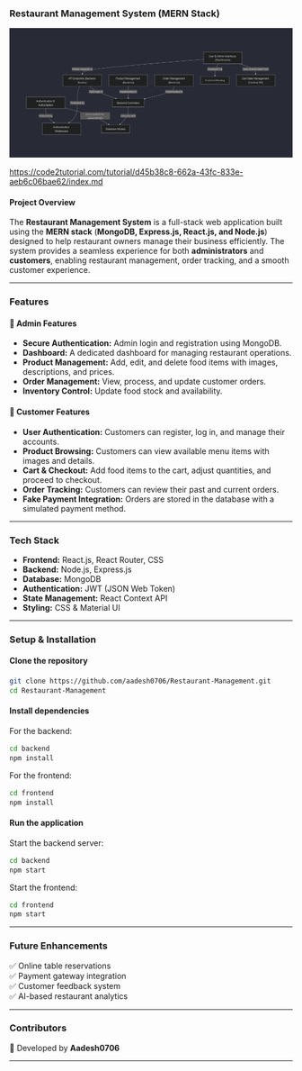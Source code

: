 
### **Restaurant Management System (MERN Stack)**  

![Overview](image.png)

https://code2tutorial.com/tutorial/d45b38c8-662a-43fc-833e-aeb6c06bae62/index.md

#### **Project Overview**  
The **Restaurant Management System** is a full-stack web application built using the **MERN stack** (**MongoDB, Express.js, React.js, and Node.js**) designed to help restaurant owners manage their business efficiently. The system provides a seamless experience for both **administrators** and **customers**, enabling restaurant management, order tracking, and a smooth customer experience.

---

### **Features**  

#### **🔹 Admin Features**  
- **Secure Authentication:** Admin login and registration using MongoDB.  
- **Dashboard:** A dedicated dashboard for managing restaurant operations.  
- **Product Management:** Add, edit, and delete food items with images, descriptions, and prices.  
- **Order Management:** View, process, and update customer orders.  
- **Inventory Control:** Update food stock and availability.  

#### **🔹 Customer Features**  
- **User Authentication:** Customers can register, log in, and manage their accounts.  
- **Product Browsing:** Customers can view available menu items with images and details.  
- **Cart & Checkout:** Add food items to the cart, adjust quantities, and proceed to checkout.  
- **Order Tracking:** Customers can review their past and current orders.  
- **Fake Payment Integration:** Orders are stored in the database with a simulated payment method.  

---

### **Tech Stack**  
- **Frontend:** React.js, React Router, CSS  
- **Backend:** Node.js, Express.js  
- **Database:** MongoDB  
- **Authentication:** JWT (JSON Web Token)  
- **State Management:** React Context API  
- **Styling:** CSS & Material UI  

---

### **Setup & Installation**  

#### **Clone the repository**  
```bash
git clone https://github.com/aadesh0706/Restaurant-Management.git
cd Restaurant-Management
```

#### **Install dependencies**  
For the backend:  
```bash
cd backend  
npm install  
```
For the frontend:  
```bash
cd frontend  
npm install  
```

#### **Run the application**  
Start the backend server:  
```bash
cd backend
npm start  
```
Start the frontend:  
```bash
cd frontend
npm start  
```

---

### **Future Enhancements**  
✅ Online table reservations  
✅ Payment gateway integration  
✅ Customer feedback system  
✅ AI-based restaurant analytics  

---

### **Contributors**  
🚀 Developed by **Aadesh0706**  

---
